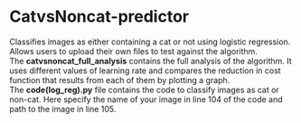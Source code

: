 # CatvsNoncat-predictor
Classifies images as either containing a cat or not using logistic regression. Allows users to upload their own files to test against the algorithm.\
The **catvsnoncat_full_analysis** contains the full analysis of the algorithm. It uses different values of learning rate and compares the reduction in cost function that results from each of them by plotting a graph.\
The **code(log_reg).py** file contains the code to classify images as cat or non-cat. Here specify the name of your image in line 104 of the code and path to the image in line 105.
